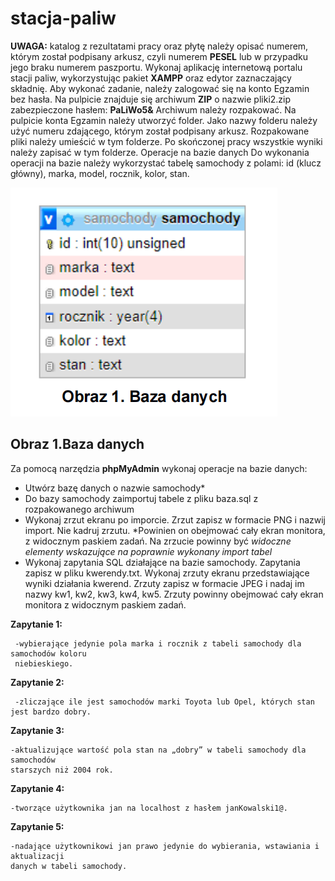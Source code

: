 # stacja-paliw
**UWAGA:**
katalog z rezultatami pracy oraz płytę należy opisać numerem, którym został podpisany arkusz, 
czyli numerem __PESEL__ lub w przypadku jego braku numerem paszportu.
Wykonaj aplikację internetową portalu stacji paliw, wykorzystując pakiet __XAMPP__ oraz edytor zaznaczający składnię.
Aby wykonać zadanie, należy zalogować się na konto Egzamin bez hasła. Na pulpicie znajduje się archiwum  __ZIP__ o nazwie pliki2.zip zabezpieczone hasłem: __PaLiWo5&__
Archiwum należy rozpakować.
Na pulpicie konta Egzamin należy utworzyć folder. Jako nazwy folderu należy użyć numeru zdającego, 
którym został podpisany arkusz. Rozpakowane pliki należy umieścić w tym folderze. Po skończonej pracy 
wszystkie wyniki należy zapisać w tym folderze.
Operacje na bazie danych
Do wykonania operacji na bazie należy wykorzystać tabelę samochody z polami: id (klucz główny), marka, model, rocznik, kolor, stan.

![alt](https://raw.githubusercontent.com/BartoszS12345678/Bartosz-Sochor/main/obraz1.png)

Obraz 1.**Baza danych**
-
Za pomocą narzędzia __phpMyAdmin__ wykonaj operacje na bazie danych:
* Utwórz bazę danych o nazwie samochody*
* Do bazy samochody zaimportuj tabele z pliku baza.sql z rozpakowanego archiwum
* Wykonaj zrzut ekranu po imporcie. Zrzut zapisz w formacie PNG i nazwij import. Nie kadruj zrzutu.
*Powinien on obejmować cały ekran monitora, z widocznym paskiem zadań. Na zrzucie powinny być
*widoczne elementy wskazujące na poprawnie wykonany import tabel*
* Wykonaj zapytania SQL działające na bazie samochody. Zapytania zapisz w pliku kwerendy.txt.
Wykonaj zrzuty ekranu przedstawiające wyniki działania kwerend. Zrzuty zapisz w formacie JPEG 
i nadaj im nazwy  kw1, kw2, kw3, kw4, kw5. Zrzuty powinny obejmować cały ekran monitora 
z widocznym paskiem zadań.

 __Zapytanie 1:__
	 
	 -wybierające jedynie pola marka i rocznik z tabeli samochody dla samochodów koloru 
	 niebieskiego.
__Zapytanie 2:__
	 
	 -zliczające ile jest samochodów marki Toyota lub Opel, których stan jest bardzo dobry.
__Zapytanie 3:__
	
	-aktualizujące wartość pola stan na „dobry” w tabeli samochody dla samochodów
	starszych niż 2004 rok.
__Zapytanie 4:__
		
	-tworzące użytkownika jan na localhost z hasłem janKowalski1@.
__Zapytanie 5:__ 
		
	-nadające użytkownikowi jan prawo jedynie do wybierania, wstawiania i aktualizacji 
	danych w tabeli samochody.
